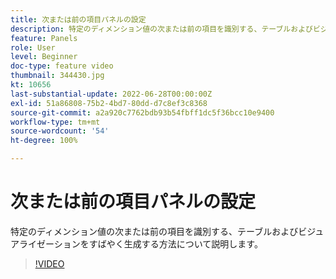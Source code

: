 ```yaml
---
title: 次または前の項目パネルの設定
description: 特定のディメンション値の次または前の項目を識別する、テーブルおよびビジュアライゼーションをすばやく生成する方法について説明します。
feature: Panels
role: User
level: Beginner
doc-type: feature video
thumbnail: 344430.jpg
kt: 10656
last-substantial-update: 2022-06-28T00:00:00Z
exl-id: 51a86808-75b2-4bd7-80dd-d7c8ef3c8368
source-git-commit: a2a920c7762bdb93b54fbff1dc5f36bcc10e9400
workflow-type: tm+mt
source-wordcount: '54'
ht-degree: 100%

---
```


# 次または前の項目パネルの設定

特定のディメンション値の次または前の項目を識別する、テーブルおよびビジュアライゼーションをすばやく生成する方法について説明します。

>[!VIDEO](https://video.tv.adobe.com/v/344430/?quality=12&learn=on)
